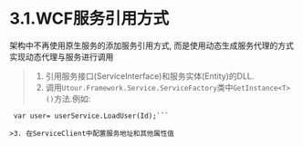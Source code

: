 # 3.1.WCF服务引用方式
架构中不再使用原生服务的添加服务引用方式, 而是使用动态生成服务代理的方式实现动态代理与服务进行调用
>1. 引用服务接口(ServiceInterface)和服务实体(Entity)的DLL.
>2. 调用```Utour.Framework.Service.ServiceFactory```类中```GetInstance<T>()```方法.例如: 

``` IUserService userService=ServiceFactory.GetInstance<IUserService>();
 var user= userService.LoadUser(Id);```
 
>3. 在ServiceClient中配置服务地址和其他属性值